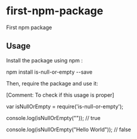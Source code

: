 # first-npm-package
First npm package

## Usage



Install the package using npm :

 npm install is-null-or-empty --save


Then, require the package and use it:

 [Comment: To check if this usage is proper]

 var isNullOrEmpty = require('is-null-or-empty');


 console.log(isNullOrEmpty("")); // true
 
 console.log(isNullOrEmpty("Hello World")); // false
